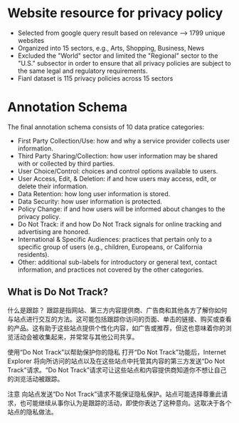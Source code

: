 # Website resource for privacy policy
* Selected from google query result based on relevance --> 1799 unique websites
* Organized into 15 sectors, e.g., Arts, Shopping, Business, News
* Excluded the "World" sector and limited the "Regional" sector to the "U.S." subsector in order to ensure that
all privacy policies are subject to the same legal and regulatory requirements.
* Fianl dataset is 115 privacy policies across 15 sectors

# Annotation Schema
The final annotation schema consists of 10 data pratice categories:
* First Party Collection/Use: how and why a service provider collects user information.
* Third Party Sharing/Collection: how user information may be shared with or collected by third parties.
* User Choice/Control: choices and control options available to users.
* User Access, Edit, & Deletion: if and how users may access, edit, or delete their information.
* Data Retention: how long user information is stored.
* Data Security: how user information is protected.
* Policy Change: if and how users will be informed about changes to the privacy policy.
* Do Not Track: if and how Do Not Track signals for online tracking and advertising are honored.
* International & Specific Audiences: practices that pertain only to a specific group of users
(e.g., children, Europeans, or California residents).
* Other: additional sub-labels for introductory or general text, contact information, and practices not covered by the other categories.


## What is Do Not Track?
什么是跟踪？
跟踪是指网站、第三方内容提供商、广告商和其他各方了解你如何与站点进行交互的方法。这可能包括跟踪你访问的页面、单击的链接、购买或查看的产品。这有助于这些站点提供个性化内容，如广告或推荐，但这也意味着你的浏览活动会被收集起来，并常常与其他公司共享。

使用“Do Not Track”以帮助保护你的隐私
打开“Do Not Track”功能后，Internet Explorer 将向所访问的站点以及在这些站点中托管其内容的第三方发送“Do Not Track”请求。“Do Not Track”请求可让这些站点和内容提供商知道你不想让自己的浏览活动被跟踪。

注意
向站点发送“Do Not Track”请求不能保证隐私保护。站点可能选择尊重此请求，也可能继续从事你认为是跟踪的活动，即使你表达了这种意向。这取决于各个站点的隐私做法。